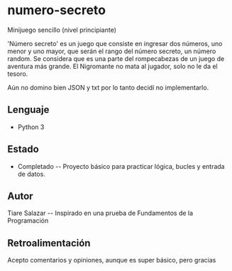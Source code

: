 # numero-secreto
Minijuego sencillo (nivel principiante)

'Número secreto' es un juego que consiste en ingresar dos números, uno menor y uno mayor, que serán el rango del número secreto,
un número random. Se considera que es una parte del rompecabezas de un juego de aventura más grande. El Nigromante no mata al jugador,
solo no le da el tesoro.

Aún no domino bien JSON y txt por lo tanto decidí no implementarlo.

## Lenguaje
- Python 3

## Estado
- Completado -- Proyecto básico para practicar lógica, bucles y entrada de datos.

## Autor
Tiare Salazar -- Inspirado en una prueba de Fundamentos de la Programación

## Retroalimentación
Acepto comentarios y opiniones, aunque es super básico, pero gracias
